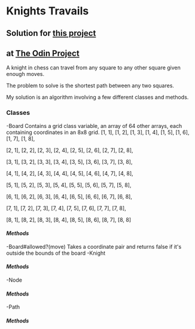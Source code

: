 # Knights Travails
## Solution for [this project](https://www.theodinproject.com/lessons/knights-travails)
## at [The Odin Project](https://www.theodinproject.com)

A knight in chess can travel from any square to any other square given enough moves.

The problem to solve is the shortest path between any two squares.

My solution is an algorithm involving a few different classes and methods.

### **Classes**
-Board
  Contains a grid class variable, an array of 64 other arrays, each containing coordinates in an 8x8 grid.
  [1, 1], [1, 2], [1, 3], [1, 4], [1, 5], [1, 6], [1, 7], [1, 8],

  [2, 1], [2, 2], [2, 3], [2, 4], [2, 5], [2, 6], [2, 7], [2, 8],

  [3, 1], [3, 2], [3, 3], [3, 4], [3, 5], [3, 6], [3, 7], [3, 8],

  [4, 1], [4, 2], [4, 3], [4, 4], [4, 5], [4, 6], [4, 7], [4, 8],

  [5, 1], [5, 2], [5, 3], [5, 4], [5, 5], [5, 6], [5, 7], [5, 8],

  [6, 1], [6, 2], [6, 3], [6, 4], [6, 5], [6, 6], [6, 7], [6, 8],

  [7, 1], [7, 2], [7, 3], [7, 4], [7, 5], [7, 6], [7, 7], [7, 8],

  [8, 1], [8, 2], [8, 3], [8, 4], [8, 5], [8, 6], [8, 7], [8, 8]
#### *Methods*
  -Board#allowed?(move)
    Takes a coordinate pair and returns false if it's outside the bounds of the board
-Knight
#### *Methods*
-Node
#### *Methods*
-Path
#### *Methods*


